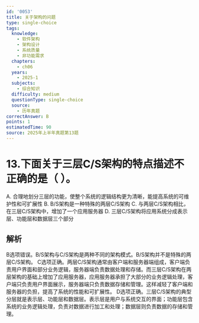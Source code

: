 ```yaml
---
id: '0053'
title: 关于架构的问题
type: single-choice
tags:
  knowledge:
    - 软件架构
    - 架构设计
    - 系统质量
    - 非功能需求
  chapters:
    - ch06
  years:
    - 2025-1
  subjects:
    - 综合知识
  difficulty: medium
  questionType: single-choice
  source:
    - 历年真题
correctAnswer: B
points: 1
estimatedTime: 90
source: 2025年上半年真题第13题
---
```

# 13.下面关于三层C/S架构的特点描述不正确的是（ ）。

A. 合理地划分三层的功能，使整个系统的逻辑结构更为清晰，能提高系统的可维护性和可扩展性
B. B/S架构是一种特殊的两层C/S架构
C. 与两层C/S架构相比，在三层C/S架构中，增加了一个应用服务器
D. 三层C/S架构将应用系统分成表示层、功能层和数据层三个部分

## 解析

B选项错误。B/S架构与C/S架构是两种不同的架构模式。B/S架构并不是特殊的两层C/S架构。
C选项正确。两层C/S架构通常由客户端和服务器端组成，客户端负责用户界面和部分业务逻辑，服务器端负责数据处理和存储。而三层C/S架构在两层架构的基础上增加了应用服务器，应用服务器承担了大部分的业务逻辑处理，客户端只负责用户界面展示，服务器端只负责数据存储和管理。这样减轻了客户端和服务器的负担，提高了系统的性能和可扩展性。
D选项正确。三层C/S架构的典型分层就是表示层、功能层和数据层。表示层是用户与系统交互的界面；功能层包含系统的业务逻辑处理，负责对数据进行加工和处理；数据层则负责数据的存储和管理。
